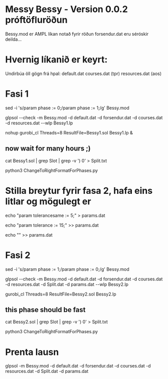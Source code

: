 # Messy Bessy - Version 0.0.2 próftöfluröðun

Bessy.mod er AMPL líkan notað fyrir röðun
forsendur.dat eru séróskir deilda...

# Hvernig líkanið er keyrt:

Undirbúa öll gögn frá hpal: default.dat courses.dat (tpr) resources.dat (aos)

# Fasi 1

sed -i 's/param phase := 0;/param phase := 1;/g' Bessy.mod

glpsol --check -m Bessy.mod -d default.dat -d forsendur.dat -d courses.dat -d resources.dat --wlp Bessy1.lp

nohup gurobi_cl Threads=8 ResultFile=Bessy1.sol Bessy1.lp &

## now wait for many hours ;)

cat Bessy1.sol | grep Slot | grep -v ') 0' > Split.txt

python3 ChangeToRightFormatForPhases.py

# Stilla breytur fyrir fasa 2, hafa eins litlar og mögulegt er

echo "param tolerancesame := 5;" > params.dat

echo "param tolerance := 15;" >> params.dat

echo "" >> params.dat

# Fasi 2

sed -i 's/param phase := 1;/param phase := 0;/g' Bessy.mod

glpsol --check -m Bessy.mod -d default.dat -d forsendur.dat -d courses.dat -d resources.dat -d Split.dat -d params.dat --wlp Bessy2.lp

gurobi_cl Threads=8 ResultFile=Bessy2.sol Bessy2.lp

## this phase should be fast

cat Bessy2.sol | grep Slot | grep -v ') 0' > Split.txt

python3 ChangeToRightFormatForPhases.py

# Prenta lausn

glpsol -m Bessy.mod -d default.dat -d forsendur.dat -d courses.dat -d resources.dat -d Split.dat -d params.dat

